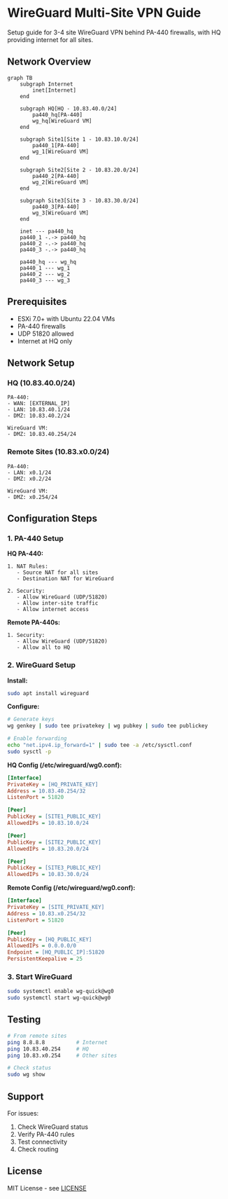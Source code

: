 # WireGuard Multi-Site VPN Guide

Setup guide for 3-4 site WireGuard VPN behind PA-440 firewalls, with HQ providing internet for all sites.

## Network Overview

```mermaid
graph TB
    subgraph Internet
        inet[Internet]
    end

    subgraph HQ[HQ - 10.83.40.0/24]
        pa440_hq[PA-440]
        wg_hq[WireGuard VM]
    end

    subgraph Site1[Site 1 - 10.83.10.0/24]
        pa440_1[PA-440]
        wg_1[WireGuard VM]
    end

    subgraph Site2[Site 2 - 10.83.20.0/24]
        pa440_2[PA-440]
        wg_2[WireGuard VM]
    end

    subgraph Site3[Site 3 - 10.83.30.0/24]
        pa440_3[PA-440]
        wg_3[WireGuard VM]
    end

    inet --- pa440_hq
    pa440_1 -.-> pa440_hq
    pa440_2 -.-> pa440_hq
    pa440_3 -.-> pa440_hq

    pa440_hq --- wg_hq
    pa440_1 --- wg_1
    pa440_2 --- wg_2
    pa440_3 --- wg_3
```

## Prerequisites

- ESXi 7.0+ with Ubuntu 22.04 VMs
- PA-440 firewalls
- UDP 51820 allowed
- Internet at HQ only

## Network Setup

### HQ (10.83.40.0/24)
```
PA-440:
- WAN: [EXTERNAL_IP]
- LAN: 10.83.40.1/24
- DMZ: 10.83.40.2/24

WireGuard VM:
- DMZ: 10.83.40.254/24
```

### Remote Sites (10.83.x0.0/24)
```
PA-440:
- LAN: x0.1/24
- DMZ: x0.2/24

WireGuard VM:
- DMZ: x0.254/24
```

## Configuration Steps

### 1. PA-440 Setup

**HQ PA-440:**
```
1. NAT Rules:
   - Source NAT for all sites
   - Destination NAT for WireGuard

2. Security:
   - Allow WireGuard (UDP/51820)
   - Allow inter-site traffic
   - Allow internet access
```

**Remote PA-440s:**
```
1. Security:
   - Allow WireGuard (UDP/51820)
   - Allow all to HQ
```

### 2. WireGuard Setup

**Install:**
```bash
sudo apt install wireguard
```

**Configure:**
```bash
# Generate keys
wg genkey | sudo tee privatekey | wg pubkey | sudo tee publickey

# Enable forwarding
echo "net.ipv4.ip_forward=1" | sudo tee -a /etc/sysctl.conf
sudo sysctl -p
```

**HQ Config (/etc/wireguard/wg0.conf):**
```ini
[Interface]
PrivateKey = [HQ_PRIVATE_KEY]
Address = 10.83.40.254/32
ListenPort = 51820

[Peer]
PublicKey = [SITE1_PUBLIC_KEY]
AllowedIPs = 10.83.10.0/24

[Peer]
PublicKey = [SITE2_PUBLIC_KEY]
AllowedIPs = 10.83.20.0/24

[Peer]
PublicKey = [SITE3_PUBLIC_KEY]
AllowedIPs = 10.83.30.0/24
```

**Remote Config (/etc/wireguard/wg0.conf):**
```ini
[Interface]
PrivateKey = [SITE_PRIVATE_KEY]
Address = 10.83.x0.254/32
ListenPort = 51820

[Peer]
PublicKey = [HQ_PUBLIC_KEY]
AllowedIPs = 0.0.0.0/0
Endpoint = [HQ_PUBLIC_IP]:51820
PersistentKeepalive = 25
```

### 3. Start WireGuard

```bash
sudo systemctl enable wg-quick@wg0
sudo systemctl start wg-quick@wg0
```

## Testing

```bash
# From remote sites
ping 8.8.8.8          # Internet
ping 10.83.40.254     # HQ
ping 10.83.x0.254     # Other sites

# Check status
sudo wg show
```

## Support

For issues:
1. Check WireGuard status
2. Verify PA-440 rules
3. Test connectivity
4. Check routing

## License

MIT License - see [LICENSE](LICENSE)

